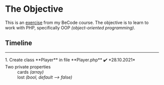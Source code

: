 # The Objective
This is an [exercise] from my BeCode course. The objective is to learn to work with PHP, specifically OOP *(object-oriented programming)*.

[exercise]: https://github.com/becodeorg/ANT-Lamarr-5.34/tree/main/2.The-Hill/php/4.oop-blackjackgame

## Timeline
***
<dl>
1. Create class **Player** in file **Player.php** ✔️ *28.10.2021*
    <dt> Two private properties </dt>
        <dd> cards <em>(array)</em> </dd>
        <dd> lost <em>(bool, default --> false)</em> </dd>
</dl>
